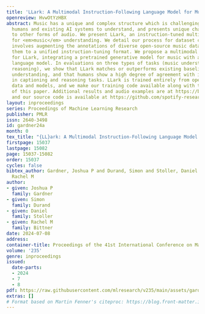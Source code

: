 ```yaml
---
title: 'LLark: A Multimodal Instruction-Following Language Model for Music'
openreview: HvwOtYzHBX
abstract: Music has a unique and complex structure which is challenging for both expert
  humans and existing AI systems to understand, and presents unique challenges relative
  to other forms of audio. We present LLark, an instruction-tuned multimodal model
  for <em>music</em> understanding. We detail our process for dataset creation, which
  involves augmenting the annotations of diverse open-source music datasets and converting
  them to a unified instruction-tuning format. We propose a multimodal architecture
  for LLark, integrating a pretrained generative model for music with a pretrained
  language model. In evaluations on three types of tasks (music understanding, captioning,
  reasoning), we show that LLark matches or outperforms existing baselines in music
  understanding, and that humans show a high degree of agreement with its responses
  in captioning and reasoning tasks. LLark is trained entirely from open-source music
  data and models, and we make our training code available along with the release
  of this paper. Additional results and audio examples are at https://bit.ly/llark,
  and our source code is available at https://github.com/spotify-research/llark.
layout: inproceedings
series: Proceedings of Machine Learning Research
publisher: PMLR
issn: 2640-3498
id: gardner24a
month: 0
tex_title: "{LL}ark: A Multimodal Instruction-Following Language Model for Music"
firstpage: 15037
lastpage: 15082
page: 15037-15082
order: 15037
cycles: false
bibtex_author: Gardner, Joshua P and Durand, Simon and Stoller, Daniel and Bittner,
  Rachel M
author:
- given: Joshua P
  family: Gardner
- given: Simon
  family: Durand
- given: Daniel
  family: Stoller
- given: Rachel M
  family: Bittner
date: 2024-07-08
address:
container-title: Proceedings of the 41st International Conference on Machine Learning
volume: '235'
genre: inproceedings
issued:
  date-parts:
  - 2024
  - 7
  - 8
pdf: https://raw.githubusercontent.com/mlresearch/v235/main/assets/gardner24a/gardner24a.pdf
extras: []
# Format based on Martin Fenner's citeproc: https://blog.front-matter.io/posts/citeproc-yaml-for-bibliographies/
---
```

